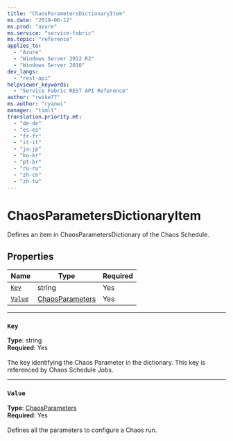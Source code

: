 ```yaml
---
title: "ChaosParametersDictionaryItem"
ms.date: "2019-06-12"
ms.prod: "azure"
ms.service: "service-fabric"
ms.topic: "reference"
applies_to: 
  - "Azure"
  - "Windows Server 2012 R2"
  - "Windows Server 2016"
dev_langs: 
  - "rest-api"
helpviewer_keywords: 
  - "Service Fabric REST API Reference"
author: "rwike77"
ms.author: "ryanwi"
manager: "timlt"
translation.priority.mt: 
  - "de-de"
  - "es-es"
  - "fr-fr"
  - "it-it"
  - "ja-jp"
  - "ko-kr"
  - "pt-br"
  - "ru-ru"
  - "zh-cn"
  - "zh-tw"
---
```

# ChaosParametersDictionaryItem

Defines an item in ChaosParametersDictionary of the Chaos Schedule.


## Properties
| Name | Type | Required |
| --- | --- | --- |
| [`Key`](#key) | string | Yes |
| [`Value`](#value) | [ChaosParameters](sfclient-model-chaosparameters.md) | Yes |

____
### `Key`
__Type__: string <br/>
__Required__: Yes<br/>
<br/>
The key identifying the Chaos Parameter in the dictionary. This key is referenced by Chaos Schedule Jobs.

____
### `Value`
__Type__: [ChaosParameters](sfclient-model-chaosparameters.md) <br/>
__Required__: Yes<br/>
<br/>
Defines all the parameters to configure a Chaos run.

